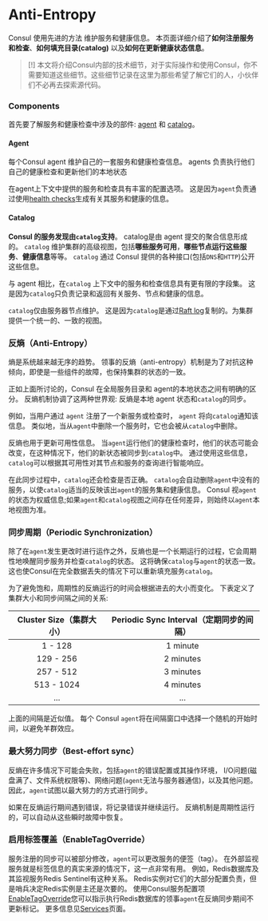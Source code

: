 
# Anti-Entropy

Consul 使用先进的方法 维护服务和健康信息。
本页面详细介绍了**如何注册服务和检查**、**如何填充目录(catalog)** 以及**如何在更新健康状态信息**。


> [!] 本文将介绍Consul内部的技术细节，对于实际操作和使用Consul，你不需要知道这些细节。这些细节记录在这里为那些希望了解它们的人，小伙伴们不必再去探索源代码。


### Components

首先要了解服务和健康检查中涉及的部件: [agent](#agent) 和 [catalog](#catalog)。
 



<a name="agent"></a>
#### Agent

每个Consul agent 维护自己的一套服务和健康检查信息。
agents 负责执行他们自己的健康检查和更新他们的本地状态

在agent上下文中提供的服务和检查具有丰富的配置选项。
这是因为`agent`负责通过使用[health checks](cli/agent/checks.md)生成有关其服务和健康的信息。



<a name="catalog"></a>
#### Catalog

**Consul 的服务发现由`catalog`支持**。
catalog是由 agent 提交的聚合信息形成的。
`catalog` 维护集群的高级视图，包括**哪些服务可用**，**哪些节点运行这些服务**、**健康信息**等等。
`catalog` 通过 Consul 提供的各种接口(包括`DNS`和`HTTP`)公开这些信息。


与 agent 相比，在`catalog` 上下文中的服务和检查信息具有更有限的字段集。
这是因为`catalog`只负责记录和返回有关服务、节点和健康的信息。

`catalog`仅由服务器节点维护。
这是因为`catalog`是通过[Raft log](internals/consensus-protocol.md)复制的。为集群提供一个统一的、一致的视图。




<a name="anti-entropy"></a>
### 反熵（Anti-Entropy）

熵是系统越来越无序的趋势。
领事的反熵（anti-entropy）机制是为了对抗这种倾向，即使是一些组件的故障，也保持集群的状态的一致。


正如上面所讨论的，Consul 在全局服务目录和 agent的本地状态之间有明确的区分。
反熵机制协调了这两种世界观: 反熵是本地 agent 状态和`catalog`的同步。


例如，当用户通过 `agent` 注册了一个新服务或检查时， `agent` 将向`catalog`通知该信息。
类似地，当从`agent`中删除一个服务时，它也会被从`catalog`中删除。


反熵也用于更新可用性信息。
当`agent`运行他们的健康检查时，他们的状态可能会改变，在这种情况下，他们的新状态被同步到`catalog`中。
通过使用这些信息，`catalog`可以根据其可用性对其节点和服务的查询进行智能响应。


在此同步过程中，`catalog`还会检查是否正确。
`catalog`会自动删除`agent`中没有的服务，以使`catalog`适当的反映该出`agent`的服务集和健康信息。
Consul 视`agent`的状态为权威信息;如果`agent`和`catalog`视图之间存在任何差异，则始终以`agent`本地视图为准。


### 同步周期（Periodic Synchronization）

除了在`agent`发生更改时进行运作之外，反熵也是一个长期运行的过程，它会周期性地唤醒同步服务并检查`catalog`的状态。
这将确保`catalog`与`agent`的状态一致。
这也使Consul在完全数据丢失的情况下可以重新填充服务`catalog`。


为了避免饱和，周期性的反熵运行的时间会根据进去的大小而变化。
下表定义了集群大小和同步间隔之间的关系:

| Cluster Size（集群大小）  | Periodic Sync Interval（定期同步的间隔）  |
| :------: | :------: |
|  1 - 128   |   1 minute  |
|   129 - 256  |  2 minutes   |
|   257 - 512  |  3 minutes   |
|   513 - 1024  |  4 minutes   |
|   ...  |   ...  |


上面的间隔是近似值。
每个 Consul `agent`将在间隔窗口中选择一个随机的开始时间，以避免羊群效应。


### 最大努力同步（Best-effort sync）

反熵在许多情况下可能会失败，包括`agent`的错误配置或其操作环境， I/O问题(磁盘满了、文件系统权限等)、网络问题(`agent`无法与服务器通信)，以及其他问题。
因此，`agent`试图以最大努力的方式进行同步。


如果在反熵运行期间遇到错误，将记录错误并继续运行。
反熵机制是周期性运行的，可以自动从这些瞬时故障中恢复。


### 启用标签覆盖（EnableTagOverride）

服务注册的同步可以被部分修改，`agent`可以更改服务的便签（tag）。
在外部监视服务就是标签信息的真实来源的情况下，这一点非常有用。
例如，Redis数据库及其监视服务Redis Sentinel有这种关系。
Redis实例对它们的大部分配置负责，但是哨兵决定Redis实例是主还是次要的。
使用Consul服务配置项[EnableTagOverride](cli/agent/services.md)您可以指示执行Redis数据库的领事`agent`在反熵同步期间不更新标记。
更多信息见[Services](cli/agent/services.md)页面。